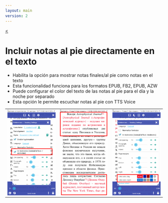 ```yaml
---
layout: main
version: 2
---
```

[<](/wiki/faq/es)

# Incluir notas al pie directamente en el texto

* Habilita la opción para mostrar notas finales/al pie como notas en el texto
* Esta funcionalidad funciona para los formatos EPUB, FB2, EPUB, AZW
* Puede configurar el color del texto de las notas al pie para el día y la noche por separado
* Esta opción le permite escuchar notas al pie con TTS Voice

||||
|-|-|-|
|![](1.png)|![](2.png)|![](3.png)|
